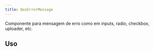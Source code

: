 ```yaml
---
title: QasErrorMessage
---
```


Componente para mensagem de erro como em inputs, radio, checkbox, uploader, etc.

<doc-api file="error-message/QasErrorMessage" name="QasErrorMessage" />

## Uso

<doc-example file="QasErrorMessage/Basic" title="Básico" />
